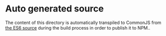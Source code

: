 # Auto generated source

The content of this directory is automatically transpiled to CommonJS from [the ES6 source](../src) 
during the build process in order to publish it to NPM..

